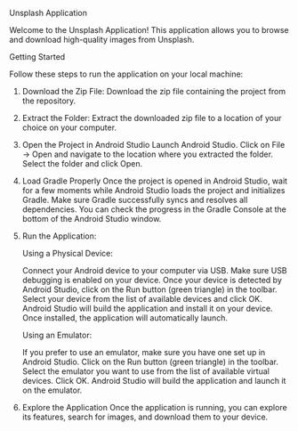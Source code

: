 Unsplash Application

Welcome to the Unsplash Application! This application allows you to browse and download high-quality images from Unsplash.

Getting Started

Follow these steps to run the application on your local machine:

1. Download the Zip File:
   Download the zip file containing the project from the repository.

2. Extract the Folder:
   Extract the downloaded zip file to a location of your choice on your computer.

3. Open the Project in Android Studio
   Launch Android Studio.
   Click on File -> Open and navigate to the location where you extracted the folder.
   Select the folder and click Open.

4. Load Gradle Properly
   Once the project is opened in Android Studio, wait for a few moments while Android Studio loads the project and initializes Gradle.
   Make sure Gradle successfully syncs and resolves all dependencies. You can check the progress in the Gradle Console at the bottom of the Android Studio window.

5. Run the Application:
 
   Using a Physical Device:
   
   Connect your Android device to your computer via USB.
   Make sure USB debugging is enabled on your device.
   Once your device is detected by Android Studio, click on the Run button (green triangle) in the toolbar.
   Select your device from the list of available devices and click OK.
   Android Studio will build the application and install it on your device. Once installed, the application will automatically launch.
   
   Using an Emulator:
   
   If you prefer to use an emulator, make sure you have one set up in Android Studio.
   Click on the Run button (green triangle) in the toolbar.
   Select the emulator you want to use from the list of available virtual devices.
   Click OK.
   Android Studio will build the application and launch it on the emulator.

7. Explore the Application
   Once the application is running, you can explore its features, search for images, and download them to your device.


   
